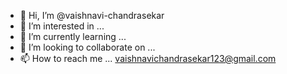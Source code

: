 - 👋 Hi, I’m @vaishnavi-chandrasekar
- 👀 I’m interested in ...
- 🌱 I’m currently learning ...
- 💞️ I’m looking to collaborate on ...
- 📫 How to reach me ... vaishnavichandrasekar123@gmail.com

<!---
vaishnavi-chandrasekar/vaishnavi-chandrasekar is a ✨ special ✨ repository because its `README.md` (this file) appears on your GitHub profile.
You can click the Preview link to take a look at your changes.
--->
